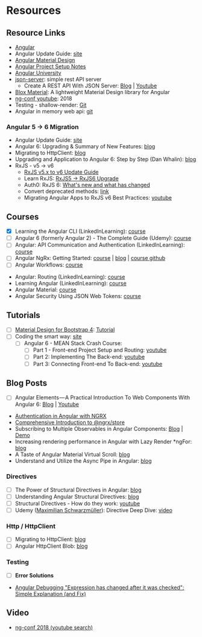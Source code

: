 # Resources

## Resource Links

* [Angular](https://angular.io/)
* Angular Update Guide: [site](https://update.angular.io/)
* [Angular Material Design](https://material.angular.io/)
* [Angular Project Setup Notes](https://gist.github.com/kozigh01/769a0f1dcd5ff1af335a00d228b9075c)  
* [Angular University](https://angular-university.io/)
* [json-server](https://github.com/typicode/json-server): simple rest API server
  * Create A REST API With JSON Server: [Blog](https://medium.com/codingthesmartway-com-blog/create-a-rest-api-with-json-server-36da8680136d) \| [Youtube](https://www.youtube.com/watch?v=x3NAo8zqdmo)
* [Blox Material](https://blox.src.zone/material/guides): A lightweight Material Design library for Angular
* [ng-conf youtube](https://www.youtube.com/channel/UCm9iiIfgmVODUJxINecHQkA): 2018
* Testing - shallow-render: [Git](https://github.com/getsaf/shallow-render)
* Angular in memory web api: [git](https://github.com/angular/in-memory-web-api)

### Angular 5 -&gt; 6 Migration

* Angular Update Guide: [site](https://update.angular.io/)
* Angular 6: Upgrading & Summary of New Features: [blog](https://alligator.io/angular/angular-6/)
* Migrating to HttpClient: [blog](http://brianflove.com/2017/07/21/migrating-to-http-client/)
* Upgrading and Application to Angular 6: Step by Step \(Dan Whalin\): [blog](https://blog.codewithdan.com/2018/05/03/upgrading-an-application-to-angular-6-step-by-step/)
* RxJS - v5 -&gt; v6
  * ​[RxJS v5.x to v6 Update Guide](https://github.com/ReactiveX/rxjs/blob/master/docs_app/content/guide/v6/migration.md)​
  * Learn RxJS: [RxJS5 -&gt; RxJS6 Upgrade](https://www.learnrxjs.io/concepts/rxjs5-6.html)​
  * Auth0: RxJS 6: [What's new and what has changed](https://auth0.com/blog/whats-new-in-rxjs-6/)​
  * Convert deprecated methods: [link](https://github.com/ReactiveX/rxjs/blob/master/docs_app/content/guide/v6/migration.md#dep-methods)
  * Migrating Angular Apps to RxJS v6 Best Practices: [youtube](https://www.youtube-nocookie.com/embed/w35u1TIhxhc?rel=0&showinfo=1&enablejsapi=1&modestbranding=1)

## Courses

* [x] Learning the Angular CLI \(LinkedInLearning\): [course](https://www.linkedin.com/learning/learning-the-angular-cli-2)
* [ ] Angular 6 \(formerly Angular 2\) - The Complete Guide \(Udemy\): [course](https://www.udemy.com/the-complete-guide-to-angular-2)
* [ ] Angular: API Communication and Authentication \(LinkedInLearning\): [course](https://www.linkedin.com/learning/angular-api-communication-and-authentication)
* [ ] Angular NgRx: Getting Started: [course](https://app.pluralsight.com/library/courses/angular-ngrx-getting-started/table-of-contents) \| [blog](https://blogs.msmvps.com/deborahk/angular-ngrx-getting-started-problem-solver/) \| [course github](https://github.com/DeborahK/Angular-NgRx-GettingStarted)
* [ ] Angular Workflows: [course](https://www.linkedin.com/learning/angular-workflows)
* Angular: Routing \(LinkedInLearning\): [course](https://www.linkedin.com/learning/angular-routing/routing-modularization-and-lazy-loading)
* Learning Angular \(LinkedInLearning\): [course](https://www.linkedin.com/learning/learning-angular)
* Angular Material: [course](https://app.pluralsight.com/library/courses/angular-material/table-of-contents)
* Angular Security Using JSON Web Tokens: [course](https://app.pluralsight.com/library/courses/angular-security-json-web-tokens/table-of-contents)

## Tutorials

* [ ] [Material Design for Bootstrap 4](https://mdbootstrap.com/): [Tutorial](https://mdbootstrap.com/bootstrap-tutorial/)​
* [ ] Coding the smart way: [site](https://codingthesmartway.com/)
  * [ ] Angular 6 - MEAN Stack Crash Course:
    * [ ] Part 1 - Front-end Project Setup and Routing: [youtube](https://codingthesmartway.com/angular-6-mean-stack-crash-course-part-1-front-end-project-setup-and-routing/)
    * [ ] Part 2: Implementing The Back-end: [youtube](https://www.youtube.com/watch?v=a30flH_q5-A)
    * [ ] Part 3: Connecting Front-end To Back-end: [youtube](https://www.youtube.com/watch?v=HTqghYMRrtA)

## Blog Posts

* [ ] Angular Elements — A Practical Introduction To Web Components With Angular 6: [Blog](https://medium.com/codingthesmartway-com-blog/angular-elements-a-practical-introduction-to-web-components-with-angular-6-52c0b3076c2c) \| [Youtube](https://www.youtube.com/watch?time_continue=3&v=hb00ZR4sipw)
* [Authentication in Angular with NGRX](http://mherman.org/blog/2018/04/17/authentication-in-angular-with-ngrx/#.Wvl43Ygvy00)​
* [Comprehensive Introduction to @ngrx/store](https://gist.github.com/btroncone/a6e4347326749f938510)​
* Subscribing to Multiple Observables in Angular Components: [Blog](https://coryrylan.com/blog/subscribing-to-multiple-observables-in-angular-components) \| [Demo](https://stackblitz.com/edit/angular-d6stek)
* Increasing rendering performance in Angular with Lazy Render \*ngFor: [blog](https://medium.com/@vyakymenko/increasing-rendering-performance-in-angular-with-lazy-render-ngfor-ae8c5d16e194)
* A Taste of Angular Material Virtual Scroll: [blog](https://netbasal.com/a-taste-of-angular-material-virtual-scroll-f173c5c70a1)
* Understand and Utilize the Async Pipe in Angular: [blog](http://briantroncone.com/?p=623)

### Directives

* [ ] The Power of Structural Directives in Angular: [blog](https://netbasal.com/the-power-of-structural-directives-in-angular-bfe4d8c44fb1)
* [ ] Understanding Angular Structural Directives: [blog](https://netbasal.com/understanding-angular-structural-directives-659acd0f67e)
* [ ] Structural Directives - How do they work: [youtube](https://www.youtube.com/watch?v=rr1MIDY0FUg)
* [ ] Udemy \([Maximilian Schwarzmüller](https://www.udemy.com/user/maximilian-schwarzmuller/)\): Directive Deep Dive: [video](https://www.udemy.com/the-complete-guide-to-angular-2/learn/v4/t/lecture/6656162?start=0)

### Http / HttpClient

* [ ] Migrating to HttpClient: [blog](http://brianflove.com/2017/07/21/migrating-to-http-client/)
* [ ] Angular HttpClient Blob: [blog](http://brianflove.com/2017/11/02/angular-http-client-blob/)

### Testing

* [ ] **Error Solutions**
* [Angular Debugging "Expression has changed after it was checked": Simple Explanation \(and Fix\)](https://blog.angular-university.io/angular-debugging/)

## Video

* [ng-conf 2018 \(youtube search\)](https://www.youtube.com/results?search_query=ng+conf+2018)

